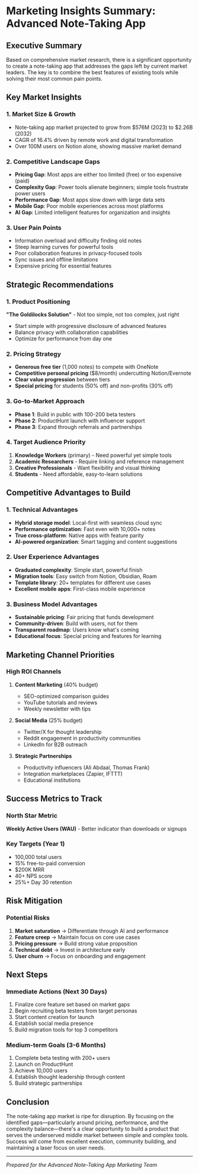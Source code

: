 # Marketing Insights Summary: Advanced Note-Taking App

## Executive Summary
Based on comprehensive market research, there is a significant opportunity to create a note-taking app that addresses the gaps left by current market leaders. The key is to combine the best features of existing tools while solving their most common pain points.

## Key Market Insights

### 1. Market Size & Growth
- Note-taking app market projected to grow from $576M (2023) to $2.26B (2032)
- CAGR of 16.4% driven by remote work and digital transformation
- Over 100M users on Notion alone, showing massive market demand

### 2. Competitive Landscape Gaps
- **Pricing Gap**: Most apps are either too limited (free) or too expensive (paid)
- **Complexity Gap**: Power tools alienate beginners; simple tools frustrate power users
- **Performance Gap**: Most apps slow down with large data sets
- **Mobile Gap**: Poor mobile experiences across most platforms
- **AI Gap**: Limited intelligent features for organization and insights

### 3. User Pain Points
- Information overload and difficulty finding old notes
- Steep learning curves for powerful tools
- Poor collaboration features in privacy-focused tools
- Sync issues and offline limitations
- Expensive pricing for essential features

## Strategic Recommendations

### 1. Product Positioning
**"The Goldilocks Solution"** - Not too simple, not too complex, just right
- Start simple with progressive disclosure of advanced features
- Balance privacy with collaboration capabilities
- Optimize for performance from day one

### 2. Pricing Strategy
- **Generous free tier** (1,000 notes) to compete with OneNote
- **Competitive personal pricing** ($8/month) undercutting Notion/Evernote
- **Clear value progression** between tiers
- **Special pricing** for students (50% off) and non-profits (30% off)

### 3. Go-to-Market Approach
- **Phase 1**: Build in public with 100-200 beta testers
- **Phase 2**: ProductHunt launch with influencer support
- **Phase 3**: Expand through referrals and partnerships

### 4. Target Audience Priority
1. **Knowledge Workers** (primary) - Need powerful yet simple tools
2. **Academic Researchers** - Require linking and reference management
3. **Creative Professionals** - Want flexibility and visual thinking
4. **Students** - Need affordable, easy-to-learn solutions

## Competitive Advantages to Build

### 1. Technical Advantages
- **Hybrid storage model**: Local-first with seamless cloud sync
- **Performance optimization**: Fast even with 10,000+ notes
- **True cross-platform**: Native apps with feature parity
- **AI-powered organization**: Smart tagging and content suggestions

### 2. User Experience Advantages
- **Graduated complexity**: Simple start, powerful finish
- **Migration tools**: Easy switch from Notion, Obsidian, Roam
- **Template library**: 20+ templates for different use cases
- **Excellent mobile apps**: First-class mobile experience

### 3. Business Model Advantages
- **Sustainable pricing**: Fair pricing that funds development
- **Community-driven**: Build with users, not for them
- **Transparent roadmap**: Users know what's coming
- **Educational focus**: Special pricing and features for learning

## Marketing Channel Priorities

### High ROI Channels
1. **Content Marketing** (40% budget)
   - SEO-optimized comparison guides
   - YouTube tutorials and reviews
   - Weekly newsletter with tips

2. **Social Media** (25% budget)
   - Twitter/X for thought leadership
   - Reddit engagement in productivity communities
   - LinkedIn for B2B outreach

3. **Strategic Partnerships**
   - Productivity influencers (Ali Abdaal, Thomas Frank)
   - Integration marketplaces (Zapier, IFTTT)
   - Educational institutions

## Success Metrics to Track

### North Star Metric
**Weekly Active Users (WAU)** - Better indicator than downloads or signups

### Key Targets (Year 1)
- 100,000 total users
- 15% free-to-paid conversion
- $200K MRR
- 40+ NPS score
- 25%+ Day 30 retention

## Risk Mitigation

### Potential Risks
1. **Market saturation** → Differentiate through AI and performance
2. **Feature creep** → Maintain focus on core use cases
3. **Pricing pressure** → Build strong value proposition
4. **Technical debt** → Invest in architecture early
5. **User churn** → Focus on onboarding and engagement

## Next Steps

### Immediate Actions (Next 30 Days)
1. Finalize core feature set based on market gaps
2. Begin recruiting beta testers from target personas
3. Start content creation for launch
4. Establish social media presence
5. Build migration tools for top 3 competitors

### Medium-term Goals (3-6 Months)
1. Complete beta testing with 200+ users
2. Launch on ProductHunt
3. Achieve 10,000 users
4. Establish thought leadership through content
5. Build strategic partnerships

## Conclusion
The note-taking app market is ripe for disruption. By focusing on the identified gaps—particularly around pricing, performance, and the complexity balance—there's a clear opportunity to build a product that serves the underserved middle market between simple and complex tools. Success will come from excellent execution, community building, and maintaining a laser focus on user needs.

---
*Prepared for the Advanced Note-Taking App Marketing Team*